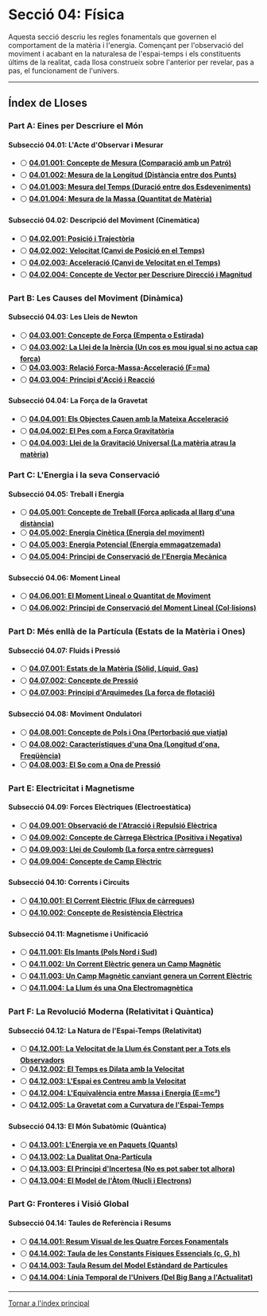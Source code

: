 # Secció 04: Física

Aquesta secció descriu les regles fonamentals que governen el comportament de la matèria i l'energia. Començant per l'observació del moviment i acabant en la naturalesa de l'espai-temps i els constituents últims de la realitat, cada llosa construeix sobre l'anterior per revelar, pas a pas, el funcionament de l'univers.

---

## Índex de Lloses

### **Part A: Eines per Descriure el Món**

#### Subsecció 04.01: L'Acte d'Observar i Mesurar
*   ⚪ **[04.01.001: Concepte de Mesura (Comparació amb un Patró)](./04.01.001-Concepte-Mesura.md)**
*   ⚪ **[04.01.002: Mesura de la Longitud (Distància entre dos Punts)](./04.01.002-Mesura-Longitud.md)**
*   ⚪ **[04.01.003: Mesura del Temps (Duració entre dos Esdeveniments)](./04.01.003-Mesura-Temps.md)**
*   ⚪ **[04.01.004: Mesura de la Massa (Quantitat de Matèria)](./04.01.004-Mesura-Massa.md)**

#### Subsecció 04.02: Descripció del Moviment (Cinemàtica)
*   ⚪ **[04.02.001: Posició i Trajectòria](./04.02.001-Posicio-Trajectoria.md)**
*   ⚪ **[04.02.002: Velocitat (Canvi de Posició en el Temps)](./04.02.002-Velocitat.md)**
*   ⚪ **[04.02.003: Acceleració (Canvi de Velocitat en el Temps)](./04.02.003-Acceleracio.md)**
*   ⚪ **[04.02.004: Concepte de Vector per Descriure Direcció i Magnitud](./04.02.004-Concepte-Vector.md)**

### **Part B: Les Causes del Moviment (Dinàmica)**

#### Subsecció 04.03: Les Lleis de Newton
*   ⚪ **[04.03.001: Concepte de Força (Empenta o Estirada)](./04.03.001-Concepte-Forca.md)**
*   ⚪ **[04.03.002: La Llei de la Inèrcia (Un cos es mou igual si no actua cap força)](./04.03.002-Llei-Inercia.md)**
*   ⚪ **[04.03.003: Relació Força-Massa-Acceleració (F=ma)](./04.03.003-Llei-Forca-Massa.md)**
*   ⚪ **[04.03.004: Principi d'Acció i Reacció](./04.03.004-Accio-Reaccio.md)**

#### Subsecció 04.04: La Força de la Gravetat
*   ⚪ **[04.04.001: Els Objectes Cauen amb la Mateixa Acceleració](./04.04.001-Caiguda-Lliure.md)**
*   ⚪ **[04.04.002: El Pes com a Força Gravitatòria](./04.04.002-Concepte-Pes.md)**
*   ⚪ **[04.04.003: Llei de la Gravitació Universal (La matèria atrau la matèria)](./04.04.003-Gravitacio-Universal.md)**

### **Part C: L'Energia i la seva Conservació**

#### Subsecció 04.05: Treball i Energia
*   ⚪ **[04.05.001: Concepte de Treball (Força aplicada al llarg d'una distància)](./04.05.001-Concepte-Treball.md)**
*   ⚪ **[04.05.002: Energia Cinètica (Energia del moviment)](./04.05.002-Energia-Cinetica.md)**
*   ⚪ **[04.05.003: Energia Potencial (Energia emmagatzemada)](./04.05.003-Energia-Potencial.md)**
*   ⚪ **[04.05.004: Principi de Conservació de l'Energia Mecànica](./04.05.004-Conservacio-Energia.md)**

#### Subsecció 04.06: Moment Lineal
*   ⚪ **[04.06.001: El Moment Lineal o Quantitat de Moviment](./04.06.001-Moment-Lineal.md)**
*   ⚪ **[04.06.002: Principi de Conservació del Moment Lineal (Col·lisions)](./04.06.002-Conservacio-Moment.md)**

### **Part D: Més enllà de la Partícula (Estats de la Matèria i Ones)**

#### Subsecció 04.07: Fluids i Pressió
*   ⚪ **[04.07.001: Estats de la Matèria (Sòlid, Líquid, Gas)](./04.07.001-Estats-Materia.md)**
*   ⚪ **[04.07.002: Concepte de Pressió](./04.07.002-Concepte-Pressio.md)**
*   ⚪ **[04.07.003: Principi d'Arquimedes (La força de flotació)](./04.07.003-Principi-Arquimedes.md)**

#### Subsecció 04.08: Moviment Ondulatori
*   ⚪ **[04.08.001: Concepte de Pols i Ona (Pertorbació que viatja)](./04.08.001-Pols-Ona.md)**
*   ⚪ **[04.08.002: Característiques d'una Ona (Longitud d'ona, Freqüència)](./04.08.002-Caracteristiques-Ona.md)**
*   ⚪ **[04.08.003: El So com a Ona de Pressió](./04.08.003-Naturalesa-So.md)**

### **Part E: Electricitat i Magnetisme**

#### Subsecció 04.09: Forces Elèctriques (Electroestàtica)
*   ⚪ **[04.09.001: Observació de l'Atracció i Repulsió Elèctrica](./04.09.001-Observacio-Electrostatica.md)**
*   ⚪ **[04.09.002: Concepte de Càrrega Elèctrica (Positiva i Negativa)](./04.09.002-Concepte-Carrega.md)**
*   ⚪ **[04.09.003: Llei de Coulomb (La força entre càrregues)](./04.09.003-Llei-Coulomb.md)**
*   ⚪ **[04.09.004: Concepte de Camp Elèctric](./04.09.004-Camp-Electric.md)**

#### Subsecció 04.10: Corrents i Circuits
*   ⚪ **[04.10.001: El Corrent Elèctric (Flux de càrregues)](./04.10.001-Corrent-Electric.md)**
*   ⚪ **[04.10.002: Concepte de Resistència Elèctrica](./04.10.002-Resistencia-Electrica.md)**

#### Subsecció 04.11: Magnetisme i Unificació
*   ⚪ **[04.11.001: Els Imants (Pols Nord i Sud)](./04.11.001-Imants.md)**
*   ⚪ **[04.11.002: Un Corrent Elèctric genera un Camp Magnètic](./04.11.002-Corrent-Crea-Magnetisme.md)**
*   ⚪ **[04.11.003: Un Camp Magnètic canviant genera un Corrent Elèctric](./04.11.003-Magnetisme-Crea-Corrent.md)**
*   ⚪ **[04.11.004: La Llum és una Ona Electromagnètica](./04.11.004-Llum-Ona-Electromagnetica.md)**

### **Part F: La Revolució Moderna (Relativitat i Quàntica)**

#### Subsecció 04.12: La Natura de l'Espai-Temps (Relativitat)
*   ⚪ **[04.12.001: La Velocitat de la Llum és Constant per a Tots els Observadors](./04.12.001-Velocitat-Llum-Constant.md)**
*   ⚪ **[04.12.002: El Temps es Dilata amb la Velocitat](./04.12.002-Dilatacio-Temps.md)**
*   ⚪ **[04.12.003: L'Espai es Contreu amb la Velocitat](./04.12.003-Contraccio-Espai.md)**
*   ⚪ **[04.12.004: L'Equivalència entre Massa i Energia (E=mc²)](./04.12.004-Equivalencia-Massa-Energia.md)**
*   ⚪ **[04.12.005: La Gravetat com a Curvatura de l'Espai-Temps](./04.12.005-Gravetat-Curvatura.md)**

#### Subsecció 04.13: El Món Subatòmic (Quàntica)
*   ⚪ **[04.13.001: L'Energia ve en Paquets (Quants)](./04.13.001-Quantitzacio-Energia.md)**
*   ⚪ **[04.13.002: La Dualitat Ona-Partícula](./04.13.002-Dualitat-Ona-Particula.md)**
*   ⚪ **[04.13.003: El Principi d'Incertesa (No es pot saber tot alhora)](./04.13.003-Principi-Incertesa.md)**
*   ⚪ **[04.13.004: El Model de l'Àtom (Nucli i Electrons)](./04.13.004-Model-Atomic.md)**

### **Part G: Fronteres i Visió Global**

#### Subsecció 04.14: Taules de Referència i Resums
*   ⚪ **[04.14.001: Resum Visual de les Quatre Forces Fonamentals](./04.14.001-Resum-Forces.md)**
*   ⚪ **[04.14.002: Taula de les Constants Físiques Essencials (c, G, h)](./04.14.002-Taula-Constants.md)**
*   ⚪ **[04.14.003: Taula Resum del Model Estàndard de Partícules](./04.14.003-Taula-Model-Estandard.md)**
*   ⚪ **[04.14.004: Línia Temporal de l'Univers (Del Big Bang a l'Actualitat)](./04.14.004-Linia-Temporal-Univers.md)**

---
[Tornar a l'índex principal](../README.md)
